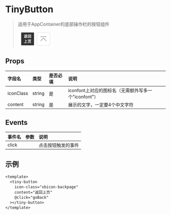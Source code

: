 # TinyButton

>
> 适用于AppContainer的底部操作栏的按钮组件
> 
> ![img_2.png](img_2.png)
> 

## Props

|字段名|类型|是否必填|说明|
|:----|:----|:----|:----|
|iconClass|string|是|iconfont上对应的图标名（无需额外写多一个"iconfont"）|
|content|string|是|展示的文字，一定要4个中文字符|

## Events

|事件名|参数|说明|
|:----|:----|:----|
|click||点击按钮触发的事件|

## 示例

```vue
<template>
  <tiny-button
    icon-class="xbicon-backpage"
    content="返回上页"
    @click="goBack"
  ></tiny-button>
</template>
```